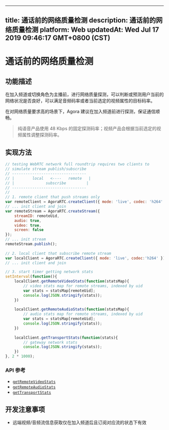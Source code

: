
---
title: 通话前的网络质量检测
description: 通话前的网络质量检测
platform: Web
updatedAt: Wed Jul 17 2019 09:46:17 GMT+0800 (CST)
---
# 通话前的网络质量检测
## 功能描述

在加入频道或切换角色为主播前，进行网络质量探测，可以判断或预测用户当前的网络状况是否良好，可以满足音频码率或者当前选定的视频属性的目标码率。

在对网络质量要求高的场景下，Agora 建议在加入频道前进行探测，保证通信顺畅。

> 纯语音产品使用 48 Kbps 的固定探测码率；视频产品会根据当前选定的视频属性调整探测码率。

## 实现方法

```javascript
// testing WebRTC network full roundtrip requires two clients to
// simulate stream publish/subscribe
// ---------------------------------
// |	    local   <----   remote   |
// |              subscribe         |
// ---------------------------------
//
// 1. remote client that push streams only
var remoteClient = AgoraRTC.createClient({ mode: 'live', codec: 'h264' });
// ... init client and join
var remoteStream = AgoraRTC.createStream({
	streamID: remoteUid,
	audio: true,
	video: true,
	screen: false
});
// ... init stream
remoteStream.publish();
		
// 2. local client that subscribe remote stream
var localClient = AgoraRTC.createClient({ mode: 'live', codec:'h264' });
// ... init client and join

// 3. start timer getting network stats
setInterval(function(){
	localClient.getRemoteVideoStats(function(statsMap){
		// video stats map for remote streams, indexed by uid
		var stats = statsMap[remoteUid];
		console.log(JSON.stringify(stats));
	})
		
	localClient.getRemoteAudioStats(function(statsMap){
		// audio stats map for remote streams, indexed by uid
		var stats = statsMap[remoteUid];
		console.log(JSON.stringify(stats));
	})
		
	localClient.getTransportStats(function(stats){
		// gateway network stats
		console.log(JSON.stringify(stats));
	})
}, 2 * 1000);
```

### API 参考

- [`getRemoteVideoStats`](https://docs.agora.io/cn/Interactive%20Broadcast/API%20Reference/web/interfaces/agorartc.client.html#getremotevideostats)
- [`getRemoteAudioStats`](https://docs.agora.io/cn/Interactive%20Broadcast/API%20Reference/web/interfaces/agorartc.client.html#getremoteaudiostats)
- [`getTransportStats`](https://docs.agora.io/cn/Interactive%20Broadcast/API%20Reference/web/interfaces/agorartc.client.html#gettransportstats)

## 开发注意事项

- 远端视频/音频流信息获取仅在加入频道后且订阅对应流的状态下有效
